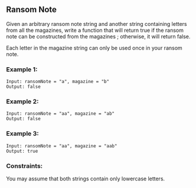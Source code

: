 ## Ransom Note
Given an arbitrary ransom note string and another string containing letters from all the magazines, write a function that will return true if the ransom note can be constructed from the magazines ; otherwise, it will return false.

Each letter in the magazine string can only be used once in your ransom note.

 

### Example 1:
```
Input: ransomNote = "a", magazine = "b"
Output: false
```
### Example 2:
```
Input: ransomNote = "aa", magazine = "ab"
Output: false
```
### Example 3:
```
Input: ransomNote = "aa", magazine = "aab"
Output: true
```

### Constraints:

You may assume that both strings contain only lowercase letters.

